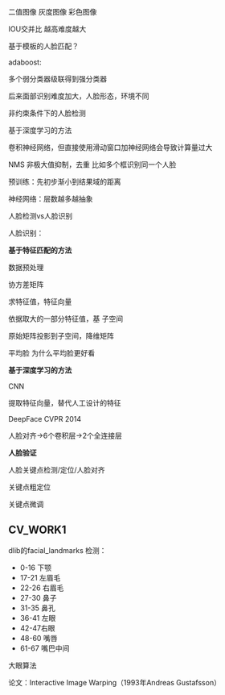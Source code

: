二值图像 灰度图像 彩色图像



IOU交并比 越高难度越大



 基于模板的人脸匹配？





adaboost:

多个弱分类器级联得到强分类器



后来面部识别难度加大，人脸形态，环境不同

非约束条件下的人脸检测



基于深度学习的方法

卷积神经网络，但直接使用滑动窗口加神经网络会导致计算量过大







NMS 非极大值抑制，去重 比如多个框识别同一个人脸



预训练：先初步渐小到结果域的距离



神经网络：层数越多越抽象





人脸检测vs人脸识别

人脸识别：

**基于特征匹配的方法**

数据预处理

协方差矩阵

求特征值，特征向量

依据取大的一部分特征值，基 子空间

原始矩阵投影到子空间，降维矩阵





平均脸 为什么平均脸更好看



**基于深度学习的方法**

CNN

提取特征向量，替代人工设计的特征

DeepFace CVPR 2014



人脸对齐->6个卷积层->2个全连接层





**人脸验证**



人脸关键点检测/定位/人脸对齐





关键点粗定位

关键点微调







## CV_WORK1

dlib的facial_landmarks 检测：

- 0-16 下颚
- 17-21 左眉毛
- 22-26 右眉毛
- 27-30 鼻子
- 31-35 鼻孔
- 36-41 左眼
- 42-47右眼
- 48-60 嘴唇
- 61-67 嘴巴中间



大眼算法

论文：Interactive Image Warping（1993年Andreas Gustafsson）



